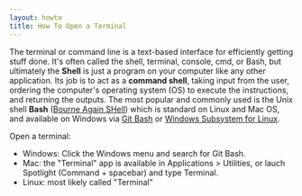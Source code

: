 ```yaml
---
layout: howto
title: How To Open a Terminal
---
```


The terminal or command line is a text-based interface for efficiently getting stuff done. 
It's often called the shell, terminal, console, cmd, or Bash, but ultimately the **Shell** is just a program on your computer like any other application. 
Its job is to act as a **command shell**, taking input from the user, ordering the computer's operating system (OS) to execute the instructions, and returning the outputs.
The most popular and commonly used is the Unix shell **Bash** ([Bourne Again SHell](https://en.wikipedia.org/wiki/Bash_(Unix_shell))) which is standard on Linux and Mac OS, and available on Windows via [Git Bash](https://git-for-windows.github.io/) or [Windows Subsystem for Linux](https://docs.microsoft.com/en-us/windows/wsl/about).

Open a terminal: 

- Windows: Click the Windows menu and search for Git Bash.
- Mac: the "Terminal" app is available in Applications > Utilities, or lauch Spotlight (Command + spacebar) and type Terminal.
- Linux: most likely called "Terminal"
